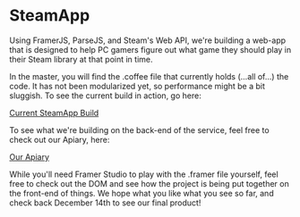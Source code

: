 # SteamApp
Using FramerJS, ParseJS, and Steam's Web API, we're building a web-app that is designed to help PC gamers figure out what game they should play in their Steam library at that point in time.

In the master, you will find the .coffee file that currently holds (...all of...) the code. It has not been modularized yet, so performance might be a bit sluggish. To see the current build in action, go here:

<a href="http://share.framerjs.com/2b26lf0c7ffx/">Current SteamApp Build</a>

To see what we're building on the back-end of the service, feel free to check out our Apiary, here:

<a href="http://docs.hcisteamapp.apiary.io/#reference">Our Apiary</a>

While you'll need Framer Studio to play with the .framer file yourself, feel free to check out the DOM and see how the project is being put together on the front-end of things. We hope what you like what you see so far, and check back December 14th to see our final product!
